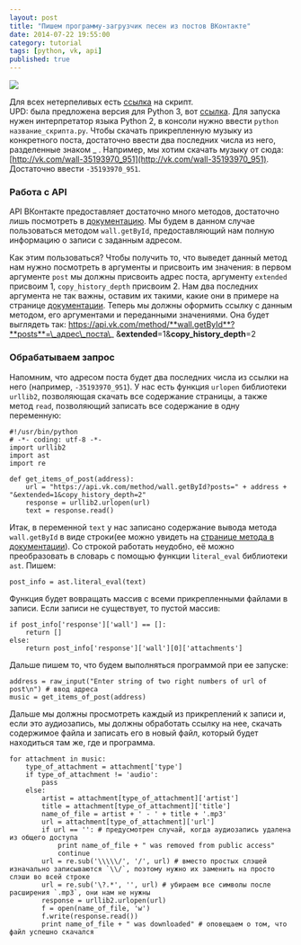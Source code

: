 ```yaml
---
layout: post
title: "Пишем программу-загрузчик песен из постов ВКонтакте"
date: 2014-07-22 19:55:00
category: tutorial
tags: [python, vk, api]
published: true
---
```


<img src="http://s020.radikal.ru/i717/1407/61/8387270418a6.png" class="img-responsive" /><br />

Для всех нетерпеливых есть [ссылка](https://gist.github.com/theasder/73c3f0a9270ebe611a80) на скрипт.  
UPD: была предложена версия для Python 3, вот [ссылка](http://pastebin.com/Px81WfEe).
Для запуска нужен интерпретатор языка Python 2, в консоли нужно ввести `python название_скрипта.py`. Чтобы скачать прикрепленную музыку из конкретного поста, достаточно ввести два последних числа из него, разделенные знаком _ . Например, мы хотим скачать музыку от сюда: [http://vk.com/wall-35193970_951](http://vk.com/wall-35193970_951). Достаточно ввести `-35193970_951`.

### Работа с API
API ВКонтакте предоставляет достаточно много методов, достаточно лишь посмотреть в [документацию](http://vk.com/dev/methods). Мы будем в данном случае пользоваться методом `wall.getById`, предоставляющий нам полную информацию о записи с заданным адресом. 

Как этим пользоваться? Чтобы получить то, что выведет данный метод нам нужно посмотреть в аргументы и присвоить им значения: в первом аргументе `post` мы должны присвоить адрес поста, аргументу `extended` присвоим 1, `copy_history_depth` присвоим 2. Нам два последних аргумента не так важны, оставим их такими, какие они в примере на странице [документации](http://vk.com/dev/wall.getById). Теперь мы должны оформить ссылку с данным методом, его аргументами и переданными значениями. Она будет выглядеть так: https://api.vk.com/method/**wall.getById**?**posts**=\_адрес\_поста\_ &**extended**=1&**copy\_history\_depth**=2

### Обрабатываем запрос

Напомним, что адресом поста будет два последних числа из ссылки на него (например, `-35193970_951`). У нас есть функция `urlopen` библиотеки `urllib2`, позволяющая скачать все содержание страницы, а также метод `read`, позволяющий записать все содержание в одну переменную:

    #!/usr/bin/python
    # -*- coding: utf-8 -*-
    import urllib2
    import ast
    import re
 
    def get_items_of_post(address):
        url = "https://api.vk.com/method/wall.getById?posts=" + address + "&extended=1&copy_history_depth=2"
        response = urllib2.urlopen(url)
        text = response.read()

Итак, в переменной `text` у нас записано содержание вывода метода `wall.getById` в виде строки(ее можно увидеть на [странице метода в документации](http://vk.com/dev/wall.getById)). Со строкой работать неудобно, её можно преобразовать в словарь с помощью функции `literal_eval` библиотеки `ast`. Пишем:

    post_info = ast.literal_eval(text)
    
Функция будет вовращать массив с всеми прикрепленными файлами в записи. Если записи не существует, то пустой массив:
    
    if post_info['response']['wall'] == []:
        return []
    else:
        return post_info['response']['wall'][0]['attachments']

Дальше пишем то, что будем выполняться программой при ее запуске:

    address = raw_input("Enter string of two right numbers of url of post\n") # ввод адреса
    music = get_items_of_post(address)
    
Дальше мы должны просмотреть каждый из прикреплений к записи и, если это аудиозапись, мы должны обработать ссылку на нее, скачать содержимое файла и записать его в новый файл, который будет находиться там же, где и программа.

    for attachment in music:
	    type_of_attachment = attachment['type']
	    if type_of_attachment != 'audio':
		    pass
	    else:
		    artist = attachment[type_of_attachment]['artist']
		    title = attachment[type_of_attachment]['title']
		    name_of_file = artist + ' - ' + title + '.mp3'
		    url = attachment[type_of_attachment]['url']
		    if url == '': # предусмотрен случай, когда аудиозапись удалена из общего доступа
			    print name_of_file + " was removed from public access"
			    continue
		    url = re.sub('\\\\\/', '/', url) # вместо простых слэшей изначально записываются `\\/`, поэтому нужно их заменить на просто слэши во всей строке
		    url = re.sub('\?.*', '', url) # убираем все символы после расширения `.mp3`, они нам не нужны
		    response = urllib2.urlopen(url)
		    f = open(name_of_file, 'w')
		    f.write(response.read())
		    print name_of_file + " was downloaded" # оповещаем о том, что файл успешно скачался

